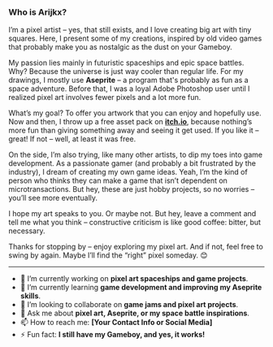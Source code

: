 ### Who is Arijkx?

I’m a pixel artist – yes, that still exists, and I love creating big art with tiny squares. Here, I present some of my creations, inspired by old video games that probably make you as nostalgic as the dust on your Gameboy.

My passion lies mainly in futuristic spaceships and epic space battles. Why? Because the universe is just way cooler than regular life. For my drawings, I mostly use **Aseprite** – a program that's probably as fun as a space adventure. Before that, I was a loyal Adobe Photoshop user until I realized pixel art involves fewer pixels and a lot more fun.

What’s my goal? To offer you artwork that you can enjoy and hopefully use. Now and then, I throw up a free asset pack on **[itch.io](https://itch.io/)**, because nothing’s more fun than giving something away and seeing it get used. If you like it – great! If not – well, at least it was free.

On the side, I’m also trying, like many other artists, to dip my toes into game development. As a passionate gamer (and probably a bit frustrated by the industry), I dream of creating my own game ideas. Yeah, I’m the kind of person who thinks they can make a game that isn’t dependent on microtransactions. But hey, these are just hobby projects, so no worries – you’ll see more eventually.

I hope my art speaks to you. Or maybe not. But hey, leave a comment and tell me what you think – constructive criticism is like good coffee: bitter, but necessary.

Thanks for stopping by – enjoy exploring my pixel art. And if not, feel free to swing by again. Maybe I’ll find the “right” pixel someday. 😊

---

- 🔭 I’m currently working on **pixel art spaceships and game projects**.
- 🌱 I’m currently learning **game development and improving my Aseprite skills**.
- 👯 I’m looking to collaborate on **game jams and pixel art projects**.
- 💬 Ask me about **pixel art, Aseprite, or my space battle inspirations**.
- 📫 How to reach me: **[Your Contact Info or Social Media]**
- ⚡ Fun fact: **I still have my Gameboy, and yes, it works!**
